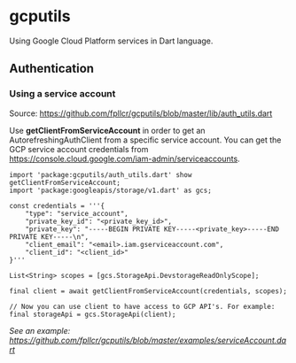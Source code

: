 # gcputils
Using Google Cloud Platform services in Dart language.

## Authentication

### Using a service account
Source: https://github.com/fpllcr/gcputils/blob/master/lib/auth_utils.dart

Use **getClientFromServiceAccount** in order to get an AutorefreshingAuthClient from a specific service account. You can get the GCP service account credentials from https://console.cloud.google.com/iam-admin/serviceaccounts.

~~~
import 'package:gcputils/auth_utils.dart' show getClientFromServiceAccount;
import 'package:googleapis/storage/v1.dart' as gcs;

const credentials = '''{
    "type": "service_account",
    "private_key_id": "<private_key_id>",
    "private_key": "-----BEGIN PRIVATE KEY-----<private_key>-----END PRIVATE KEY-----\n",
    "client_email": "<email>.iam.gserviceaccount.com",
    "client_id": "<client_id>"
}'''

List<String> scopes = [gcs.StorageApi.DevstorageReadOnlyScope];

final client = await getClientFromServiceAccount(credentials, scopes);

// Now you can use client to have access to GCP API's. For example:
final storageApi = gcs.StorageApi(client);
~~~

*See an example: https://github.com/fpllcr/gcputils/blob/master/examples/serviceAccount.dart*
